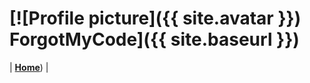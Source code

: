 # [![Profile picture]({{ site.avatar }})  ForgotMyCode]({{ site.baseurl }})

| [**Home**](https://forgotmycode.github.io/)) |
